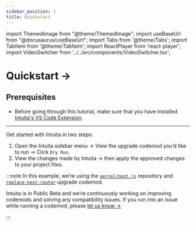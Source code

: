 ```yaml
---
sidebar_position: 1
title: Quickstart
---
```


import ThemedImage from "@theme/ThemedImage";
import useBaseUrl from "@docusaurus/useBaseUrl";
import Tabs from '@theme/Tabs';
import TabItem from '@theme/TabItem';
import ReactPlayer from 'react-player';
import VideoSwitcher from '../../src/components/VideoSwitcher.tsx';


# Quickstart →

## Prerequisites

- Before going through this tutorial, make sure that you have installed [Intuita's VS Code Extension](https://marketplace.visualstudio.com/items?itemName=Intuita.intuita-vscode-extension).

---

Get started with Intuita in two steps:

1. Open the Intuita sidebar menu → View the upgrade codemod you’d like to run → Click `Dry Run`.
2. View the changes made by Intuita → then apply the approved changes to your project files.

<VideoSwitcher 
lightImageSrc="/img/docs/getting-started/getting-started-light.mp4"
darkImageSrc="/img/docs/getting-started/getting-started-dark.mp4"/>


:::note
In this example, we’re using the [`vercel/next.js`](https://github.com/vercel/next.js) repository and [`replace-next-router`](https://github.com/intuita-inc/codemod-registry/tree/main/codemods/ts-morph/next/13/replace-next-router) upgrade codemod.

Intuita is in Public Beta and we’re continuously working on improving codemods and solving any compatibility issues.
If you run into an issue while running a codemod, please [let us know →](https://feedback.intuita.io/feature-requests-and-bugs)

:::


